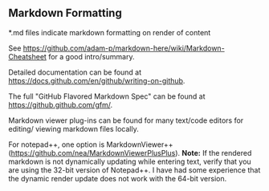 ## Markdown Formatting
\*.md files indicate markdown formatting on render of content

See https://github.com/adam-p/markdown-here/wiki/Markdown-Cheatsheet for 
a good intro/summary.

Detailed documentation can be found at 
<https://docs.github.com/en/github/writing-on-github>.

The full "GitHub Flavored Markdown Spec" can be found at 
<https://github.github.com/gfm/>.

Markdown viewer plug-ins can be found for many text/code editors for editing/
viewing markdown files locally.

For notepad++, one option is MarkdownViewer++ 
(https://github.com/nea/MarkdownViewerPlusPlus).  __Note:__ If the rendered
markdown is not dynamically updating while entering text,  verify that you are
using the 32-bit version of Notepad++.  I have had some experience that the
dynamic render update does not work with the 64-bit version.